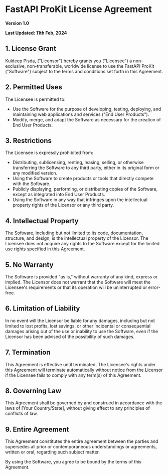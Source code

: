 # FastAPI ProKit License Agreement

**Version 1.0**

**Last Updated: 11th Feb, 2024**

## 1. License Grant

Kuldeep Pisda, ("Licensor") hereby grants you ("Licensee") a non-exclusive, non-transferable, worldwide license to use the FastAPI ProKit ("Software") subject to the terms and conditions set forth in this Agreement.

## 2. Permitted Uses

The Licensee is permitted to:

- Use the Software for the purpose of developing, testing, deploying, and maintaining web applications and services ("End User Products").
- Modify, merge, and adapt the Software as necessary for the creation of End User Products.

## 3. Restrictions

The Licensee is expressly prohibited from:

- Distributing, sublicensing, renting, leasing, selling, or otherwise transferring the Software to any third party, either in its original form or any modified version.
- Using the Software to create products or tools that directly compete with the Software.
- Publicly displaying, performing, or distributing copies of the Software, except as integrated into End User Products.
- Using the Software in any way that infringes upon the intellectual property rights of the Licensor or any third party.

## 4. Intellectual Property

The Software, including but not limited to its code, documentation, structure, and design, is the intellectual property of the Licensor. The Licensee does not acquire any rights to the Software except for the limited use rights specified in this Agreement.

## 5. No Warranty

The Software is provided "as is," without warranty of any kind, express or implied. The Licensor does not warrant that the Software will meet the Licensee's requirements or that its operation will be uninterrupted or error-free.

## 6. Limitation of Liability

In no event will the Licensor be liable for any damages, including but not limited to lost profits, lost savings, or other incidental or consequential damages arising out of the use or inability to use the Software, even if the Licensor has been advised of the possibility of such damages.

## 7. Termination

This Agreement is effective until terminated. The Licensee's rights under this Agreement will terminate automatically without notice from the Licensor if the Licensee fails to comply with any term(s) of this Agreement.

## 8. Governing Law

This Agreement shall be governed by and construed in accordance with the laws of [Your Country/State], without giving effect to any principles of conflicts of law.

## 9. Entire Agreement

This Agreement constitutes the entire agreement between the parties and supersedes all prior or contemporaneous understandings or agreements, written or oral, regarding such subject matter.

By using the Software, you agree to be bound by the terms of this Agreement.

